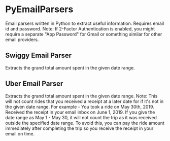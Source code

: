 # PyEmailParsers
Email parsers written in Python to extract useful information.
Requires email id and password. 
Note: If 2-Factor Authentication is enabled, you might require a separate "App Password" for Gmail or something similar for other email providers.

## Swiggy Email Parser

Extracts the grand total amount spent in the given date range.

## Uber Email Parser

Extracts the grand total amount spent in the given date range.
Note: This will not count rides that you received a receipt at a later date for if it's not in the given date range.
For example - 
You took a ride on May 30th, 2019. Received the receipt in your email inbox on June 1, 2019. 
If you give the date range as May 1 - May 30, it will not count the trip as it was received outside the specified date range.
To avoid this, you can pay the ride amount immediately after completing the trip so you receive the receipt in your email on time.



